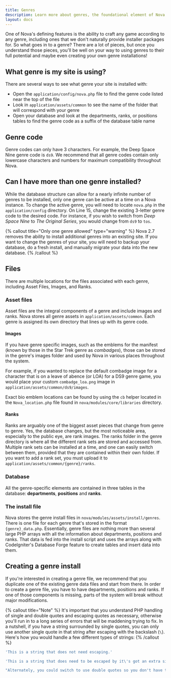 ```yaml
---
title: Genres
description: Learn more about genres, the foundational element of Nova's character management system.
layout: docs
---
```


One of Nova's defining features is the ability to craft any game according to any genre, including ones that we don't naturally provide installer packages for. So what goes in to a genre? There are a lot of pieces, but once you understand those pieces, you'll be well on your way to using genres to their full potential and maybe even creating your own genre installations!

## What genre is my site is using?

There are several ways to see what genre your site is installed with:

- Open the `application/config/nova.php` file to find the genre code listed near the top of the file
- Look in `application/assets/common` to see the name of the folder that will correspond with your genre
- Open your database and look at the departments, ranks, or positions tables to find the genre code as a suffix of the database table name

## Genre code

Genre codes can only have 3 characters. For example, the Deep Space Nine genre code is `ds9`. We recommend that all genre codes contain only lowercase characters and numbers for maximum compatibility throughout Nova.

## Can I have more than one genre installed?

While the database structure can allow for a nearly infinite number of genres to be installed, only one genre can be active at a time on a Nova instance. To change the active genre, you will need to locate `nova.php` in the `application/config` directory. On Line 15, change the existing 3-letter genre code to the desired code. For instance, if you wish to switch from *Deep Space Nine* to *The Original Series*, you would change from `ds9` to `tos`.

{% callout title="Only one genre allowed" type="warning" %}
Nova 2.7 removes the ability to install additional genres into an existing site. If you want to change the genres of your site, you will need to backup your database, do a fresh install, and manually migrate your data into the new database.
{% /callout %}

## Files

There are multiple locations for the files associated with each genre, including Asset Files, Images, and Ranks.

### Asset files

Asset files are the integral components of a genre and include images and ranks. Nova stores all genre assets in `application/assets/common`. Each genre is assigned its own directory that lines up with its genre code.

#### Images

If you have genre specific images, such as the emblems for the manifest (known by those in the Star Trek genre as *combadges*), those can be stored in the genre's images folder and used by Nova in various places throughout the system.

For example, if you wanted to replace the default combadge image for a character that is on a leave of abence (or LOA) for a DS9 genre game, you would place your custom `combadge_loa.png` image in `application/assets/common/ds9/images`.

Exact bio emblem locations can be found by using the `cb` helper located in the `Nova_location.php` file found in `nova/modules/core/libraries` directory.

#### Ranks

Ranks are arguably one of the biggest asset pieces that change from genre to genre. Yes, the database changes, but the most noticeable area, especially to the public eye, are rank images. The ranks folder in the genre directory is where all the different rank sets are stored and accessed from. Multiple rank sets can be installed at a time, and one can easily switch between them, provided that they are contained within their own folder. If you want to add a rank set, you must upload it to `application/assets/common/{genre}/ranks`.

### Database

All the genre-specific elements are contained in three tables in the database: **departments**, **positions** and **ranks**.

### The install file

Nova stores the genre install files in `nova/modules/assets/install/genres`. There is one file for each genre that's stored in the format `{genre}_data.php`. Essentially, genre files are nothing more than several large PHP arrays with all the information about departments, positions and ranks. That data is fed into the install script and uses the arrays along with CodeIgniter's Database Forge feature to create tables and insert data into them.

## Creating a genre install

If you're interested in creating a genre file, we recommend that you duplicate one of the existing genre data files and start from there. In order to create a genre file, you have to have departments, positions and ranks. If one of those components is missing, parts of the system will break without major modifications.

{% callout title="Note" %}
It's important that you understand PHP handling of single and double quotes and escaping quotes as necessary, otherwise you'll run in to a long series of errors that will be maddening trying to fix. In a nutshell, if you have a string surrounded by single quotes, you can only use another single quote in that string after escaping with the backslash (`\`). Here's how you would handle a few different types of strings:
{% /callout %}

```php
'This is a string that does not need escaping.'

'This is a string that does need to be escaped by it\'s got an extra single quote in it.'

"Alternately, you could switch to use double quotes so you don't have to escape any single quotes."
```
